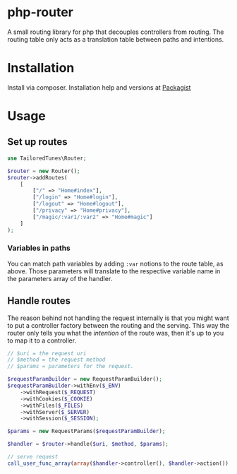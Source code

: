 php-router
========================

A small routing library for php that decouples controllers from routing.
The routing table only acts as a translation table between paths and intentions.

# Installation

Install via composer. Installation help and versions at [Packagist](https://packagist.org/packages/tailored-tunes/php-router)

# Usage

## Set up routes

```php
use TailoredTunes\Router;

$router = new Router();
$router->addRoutes(
	[
		["/" => "Home#index"],
		["/login" => "Home#login"],
		["/logout" => "Home#logout"],
		["/privacy" => "Home#privacy"],
		["/magic/:var1/:var2" => "Home#magic"]
    ]
);
```

### Variables in paths

You can match path variables by adding `:var` notions to the route table, as above.
Those parameters will translate to the respective variable name in the parameters array of the handler.

## Handle routes

The reason behind not handling the request internally is that you might
want to put a controller factory between the routing and the serving.
This way the router only tells you what the _intention_ of the route was,
then it's up to you to map it to a controller.

```php
// $uri = the request uri
// $method = the request method
// $params = parameters for the request.

$requestParamBuilder = new RequestParamBuilder();
$requestParamBuilder->withEnv($_ENV)
	->withRequest($_REQUEST)
	->withCookies($_COOKIE)
	->withFiles($_FILES)
	->withServer($_SERVER)
	->withSession($_SESSION);

$params = new RequestParams($requestParamBuilder);

$handler = $router->handle($uri, $method, $params);

// serve request
call_user_func_array(array($handler->controller(), $handler->action()), $handler->parameters());

```
